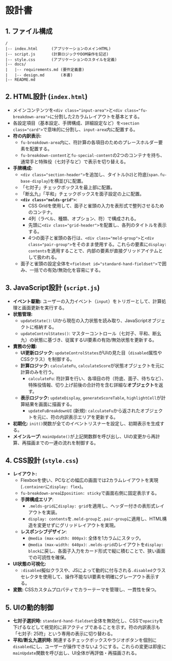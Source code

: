 # 設計書

## 1. ファイル構成
```
/
|-- index.html      (アプリケーションのメインHTML)
|-- script.js       (計算ロジックやDOM操作を記述)
|-- style.css       (アプリケーションのスタイルを定義)
|-- docs/
|   |-- requirements.md (要件定義書)
|   |-- design.md       (本書)
|-- README.md
```

## 2. HTML設計 (`index.html`)
- メインコンテンツを`<div class="input-area">`と`<div class="fu-breakdown-area">`に分割した2カラムレイアウトを基本とする。
- 各設定項目（基本設定、手牌構成、詳細設定など）を`<section class="card">`で意味的に分割し、`input-area`内に配置する。
- **符の内訳表示:**
  - `fu-breakdown-area`内に、符計算の各項目のためのプレースホルダー要素を配置する。
  - `fu-breakdown-content`と`fu-special-content`の2つのコンテナを持ち、通常手と特殊役（七対子など）で表示を切り替える。
- **手牌構成:**
  - `<div class="section-header">`を追加し、タイトル(`h2`)と符底(`span.fu-base-display`)を横並びに配置。
  - 「七対子」チェックボックスを最上部に配置。
  - 「断幺九」「平和」チェックボックスを面子設定の上に配置。
  - **`<div class="melds-grid">`**:
    - CSS Gridを使用して、面子と雀頭の入力を表形式で整列させるためのコンテナ。
    - 4列（ラベル、種類、オプション、符）で構成される。
    - 先頭に`<div class="grid-header">`を配置し、各列のタイトルを表示する。
    - 4つの面子と雀頭の各行は、`<div class="meld-group">`と`<div class="pair-group">`をそのまま使用する。これらの要素に`display: contents`を適用することで、内部の要素が直接グリッドアイテムとして扱われる。
  - 面子と雀頭の設定全体を`<fieldset id="standard-hand-fieldset">`で囲み、一括での有効/無効化を容易にする。

## 3. JavaScript設計 (`script.js`)
- **イベント駆動:** ユーザーの入力イベント（`input`）をトリガーとして、計算処理と画面更新を実行する。
- **状態管理:**
  - `updateState()`: UIから現在の入力状態を読み取り、JavaScriptオブジェクトに格納する。
  - `updateControlStates()`: マスターコントロール（七対子、平和、断幺九）の状態に基づき、従属するUI要素の有効/無効状態を更新する。
- **責務の分離:**
  - **UI更新ロジック:** `updateControlStates`がUIの見た目（`disabled`属性やCSSクラス）を制御する。
  - **計算ロジック:** `calculateFu`, `calculateScore`が状態オブジェクトを元に計算のみを行う。
    - `calculateFu`: 符計算を行い、各項目の符（符底、面子、待ちなど）、特殊役情報、切り上げ前後の合計符を含む詳細な**オブジェクト**を返す。
  - **表示ロジック:** `updateDisplay`, `generateScoreTable`, `highlightCell`が計算結果を画面に描画する。
    - `updateFuBreakdownUI` (新規): `calculateFu`から返されたオブジェクトを元に、符の内訳表示エリアを更新する。
- **初期化:** `init()`関数が全てのイベントリスナーを設定し、初期表示を生成する。
- **メインループ:** `mainUpdate()`が上記関数群を呼び出し、UIの変更から再計算、再描画までの一連の流れを制御する。

## 4. CSS設計 (`style.css`)
- **レイアウト:**
  - Flexboxを使い、PCなどの幅広の画面では2カラムレイアウトを実現 (`.container`に`display: flex`)。
  - `fu-breakdown-area`は`position: sticky`で画面右側に固定表示する。
  - **手牌構成エリア**:
    - `.melds-grid`に`display: grid`を適用し、ヘッダー付きの表形式レイアウトを実装。
    - `display: contents`を`.meld-group`と`.pair-group`に適用し、HTML構造を変更せずにグリッドレイアウトを実現。
  - **レスポンシブデザイン**:
    - `@media (max-width: 800px)`: 全体を1カラムにスタック。
    - `@media (max-width: 640px)`: `.melds-grid`のレイアウトを`display: block`に戻し、各面子入力をカード形式で縦に積むことで、狭い画面での可読性を確保。
- **UI状態の可視化:**
  - `:disabled`擬似クラスや、JSによって動的に付与される`.disabled`クラスセレクタを使用して、操作不能なUI要素を明確にグレーアウト表示する。
- **変数:** CSSカスタムプロパティでカラーテーマを管理し、一貫性を保つ。

## 5. UIの動的制御
- **七対子選択時:** `standard-hand-fieldset`全体を無効化し、CSSで`opacity`を下げるなどして視覚的に非アクティブであることを示す。符の内訳表示も「七対子: 25符」という専用の表示に切り替わる。
- **平和/断幺九選択時:** 関連するチェックボックスやラジオボタンを個別に`disabled`にし、ユーザーが操作できないようにする。これらの変更は即座に`mainUpdate`関数を呼び出し、UI全体が再評価・再描画される。
